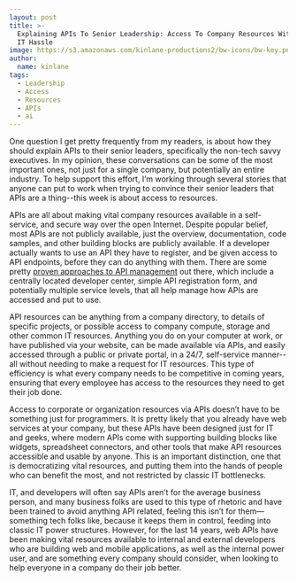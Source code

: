 ```yaml
---
layout: post
title: >-
  Explaining APIs To Senior Leadership: Access To Company Resources Without The
  IT Hassle
image: https://s3.amazonaws.com/kinlane-productions2/bw-icons/bw-key.png
author:
  name: kinlane
tags:
  - Leadership
  - Access
  - Resources
  - APIs
  - ai
---
```

One question I get pretty frequently from my readers, is about how they should explain APIs to their senior leaders, specifically the non-tech savvy executives. In my opinion, these conversations can be some of the most important ones, not just for a single company, but potentially an entire industry. To help support this effort, I’m working through several stories that anyone can put to work when trying to convince their senior leaders that APIs are a thing--this week is about access to resources.

APIs are all about making vital company resources available in a self-service, and secure way over the open Internet. Despite popular belief, most APIs are not publicly available, just the overview, documentation, code samples, and other building blocks are publicly available. If a developer actually wants to use an API they have to register, and be given access to API endpoints, before they can do anything with them. There are some pretty [proven approaches to API management](http://management.apievangelist.com "API Management") out there, which include a centrally located developer center, simple API registration form, and potentially multiple service levels, that all help manage how APIs are accessed and put to use.

API resources can be anything from a company directory, to details of specific projects, or possible access to company compute, storage and other common IT resources. Anything you do on your computer at work, or have published via your website, can be made available via APIs, and easily accessed through a public or private portal, in a 24/7, self-service manner--all without needing to make a request for IT resources. This type of efficiency is what every company needs to be competitive in coming years, ensuring that every employee has access to the resources they need to get their job done.

Access to corporate or organization resources via APIs doesn’t have to be something just for programmers. It is pretty likely that you already have web services at your company, but these APIs have been designed just for IT and geeks, where modern APIs come with supporting building blocks like widgets, spreadsheet connectors, and other tools that make API resources accessible and usable by anyone. This is an important distinction, one that is democratizing vital resources, and putting them into the hands of people who can benefit the most, and not restricted by classic IT bottlenecks.

IT, and developers will often say APIs aren’t for the average business person, and many business folks are used to this type of rhetoric and have been trained to avoid anything API related, feeling this isn’t for them—something tech folks like, because it keeps them in control, feeding into classic IT power structures. However, for the last 14 years, web APIs have been making vital resources available to internal and external developers who are building web and mobile applications, as well as the internal power user, and are something every company should consider, when looking to help everyone in a company do their job better.